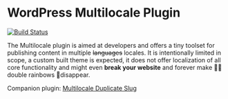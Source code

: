 # WordPress Multilocale Plugin

[![Build Status](https://travis-ci.org/barryceelen/wp-multilocale.svg?branch=dev)](https://travis-ci.org/barryceelen/wp-multilocale)

The Multilocale plugin is aimed at developers and offers a tiny toolset for publishing content in multiple ~~languages~~ locales. It is intentionally limited in scope, a custom built theme is expected, it does not offer localization of all core functionality and might even **break your website** and forever make 🌈🌈double rainbows 🚫disappear.

Companion plugin: [Multilocale Duplicate Slug](https://github.com/barryceelen/wp-multilocale-duplicate-slug)